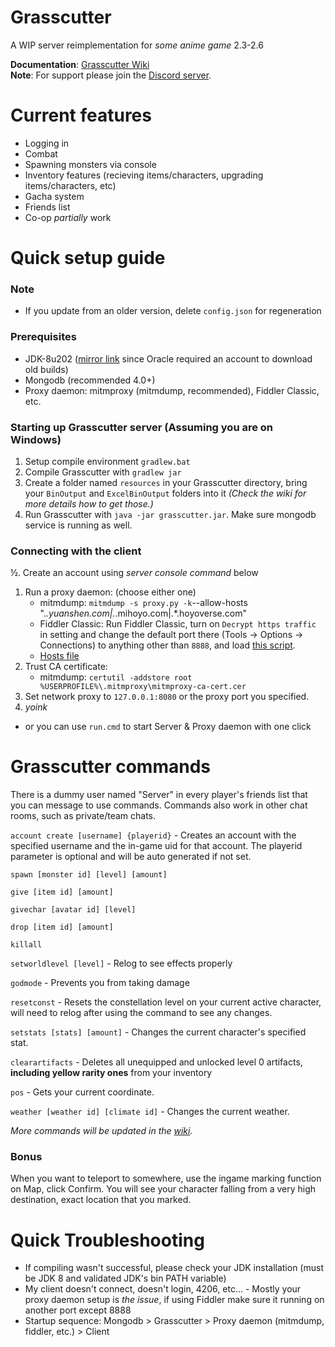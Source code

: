 # Grasscutter
A WIP server reimplementation for *some anime game* 2.3-2.6

**Documentation**: [Grasscutter Wiki](https://github.com/Melledy/Grasscutter/wiki/)  
**Note**: For support please join the [Discord server](https://discord.gg/T5vZU6UyeG).
# Current features
* Logging in
* Combat
* Spawning monsters via console
* Inventory features (recieving items/characters, upgrading items/characters, etc)
* Gacha system
* Friends list
* Co-op *partially* work
# Quick setup guide
### Note
* If you update from an older version, delete `config.json` for regeneration

### Prerequisites
* JDK-8u202 ([mirror link](https://mirrors.huaweicloud.com/java/jdk/8u202-b08/) since Oracle required an account to download old builds)
* Mongodb (recommended 4.0+)
* Proxy daemon: mitmproxy (mitmdump, recommended), Fiddler Classic, etc.

### Starting up Grasscutter server (Assuming you are on Windows)
1. Setup compile environment `gradlew.bat`
2. Compile Grasscutter with `gradlew jar`
3. Create a folder named `resources` in your Grasscutter directory, bring your `BinOutput` and `ExcelBinOutput` folders into it *(Check the wiki for more details how to get those.)*
4. Run Grasscutter with `java -jar grasscutter.jar`. Make sure mongodb service is running as well.

### Connecting with the client
½. Create an account using *server console command* below
1. Run a proxy daemon: (choose either one)
	- mitmdump: `mitmdump -s proxy.py -k`--allow-hosts ".*\.yuanshen\.com|.*\.mihoyo\.com|.*\.hoyoverse\.com"
	- Fiddler Classic: Run Fiddler Classic, turn on `Decrypt https traffic` in setting and change the default port there (Tools -> Options -> Connections) to anything other than `8888`, and load [this script](https://github.lunatic.moe/fiddlerscript).
	- [Hosts file](https://github.com/Melledy/Grasscutter/wiki/Running#traffic-route-map)
2. Trust CA certificate:
	- mitmdump: `certutil -addstore root %USERPROFILE%\.mitmproxy\mitmproxy-ca-cert.cer`
2. Set network proxy to `127.0.0.1:8080` or the proxy port you specified.
4. *yoink*

* or you can use `run.cmd` to start Server & Proxy daemon with one click

# Grasscutter commands
There is a dummy user named "Server" in every player's friends list that you can message to use commands. Commands also work in other chat rooms, such as private/team chats.

`account create [username] {playerid}` - Creates an account with the specified username and the in-game uid for that account. The playerid parameter is optional and will be auto generated if not set.

`spawn [monster id] [level] [amount]`

`give [item id] [amount]`

`givechar [avatar id] [level]`

`drop [item id] [amount]`

`killall`

`setworldlevel [level]` - Relog to see effects properly

`godmode` - Prevents you from taking damage

`resetconst` - Resets the constellation level on your current active character, will need to relog after using the command to see any changes.

`setstats [stats] [amount]` - Changes the current character's specified stat.

`clearartifacts` - Deletes all unequipped and unlocked level 0 artifacts, **including yellow rarity ones** from your inventory

`pos` - Gets your current coordinate.

`weather [weather id] [climate id]` - Changes the current weather.

*More commands will be updated in the [wiki](https://github.com/Melledy/Grasscutter/wiki/).*

### Bonus
When you want to teleport to somewhere, use the ingame marking function on Map, click Confirm. You will see your character falling from a very high destination, exact location that you marked.

# Quick Troubleshooting
* If compiling wasn't successful, please check your JDK installation (must be JDK 8 and validated JDK's bin PATH variable)
* My client doesn't connect, doesn't login, 4206, etc... - Mostly your proxy daemon setup is *the issue*, if using Fiddler make sure it running on another port except 8888
* Startup sequence: Mongodb > Grasscutter > Proxy daemon (mitmdump, fiddler, etc.) > Client
